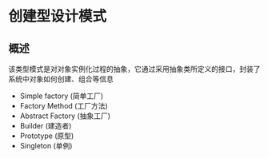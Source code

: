 # 创建型设计模式

## 概述

该类型模式是对对象实例化过程的抽象，它通过采用抽象类所定义的接口，封装了系统中对象如何创建、组合等信息

- Simple factory (简单工厂)
- Factory Method (工厂方法)
- Abstract Factory (抽象工厂)
- Builder (建造者)
- Prototype (原型)
- Singleton (单例)

